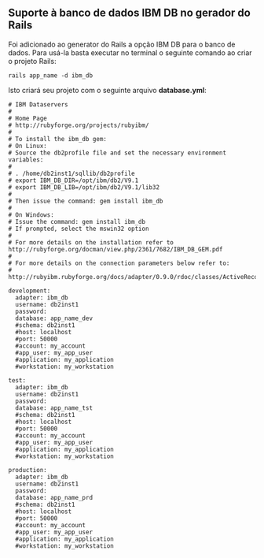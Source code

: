 ## Suporte à banco de dados IBM DB no gerador do Rails

Foi adicionado ao generator do Rails a opção IBM DB para o banco de dados. Para usá-la basta executar no terminal o seguinte comando ao criar o projeto Rails:

`rails app_name -d ibm_db`

Isto criará seu projeto com o seguinte arquivo **database.yml**:

	# IBM Dataservers
	#
	# Home Page
	# http://rubyforge.org/projects/rubyibm/
	#
	# To install the ibm_db gem:
	# On Linux:
	# Source the db2profile file and set the necessary environment variables:
	#
	# . /home/db2inst1/sqllib/db2profile
	# export IBM_DB_DIR=/opt/ibm/db2/V9.1
	# export IBM_DB_LIB=/opt/ibm/db2/V9.1/lib32
	#
	# Then issue the command: gem install ibm_db
	#
	# On Windows:
	# Issue the command: gem install ibm_db
	# If prompted, select the mswin32 option
	#
	# For more details on the installation refer to http://rubyforge.org/docman/view.php/2361/7682/IBM_DB_GEM.pdf
	#
	# For more details on the connection parameters below refer to:
	# http://rubyibm.rubyforge.org/docs/adapter/0.9.0/rdoc/classes/ActiveRecord/ConnectionAdapters/IBM_DBAdapter.html

	development:
	  adapter: ibm_db
	  username: db2inst1
	  password:
	  database: app_name_dev
	  #schema: db2inst1
	  #host: localhost
	  #port: 50000
	  #account: my_account
	  #app_user: my_app_user
	  #application: my_application
	  #workstation: my_workstation

	test:
	  adapter: ibm_db
	  username: db2inst1
	  password:
	  database: app_name_tst
	  #schema: db2inst1
	  #host: localhost
	  #port: 50000
	  #account: my_account
	  #app_user: my_app_user
	  #application: my_application
	  #workstation: my_workstation

	production:
	  adapter: ibm_db
	  username: db2inst1
	  password:
	  database: app_name_prd
	  #schema: db2inst1
	  #host: localhost
	  #port: 50000
	  #account: my_account
	  #app_user: my_app_user
	  #application: my_application
	  #workstation: my_workstation
